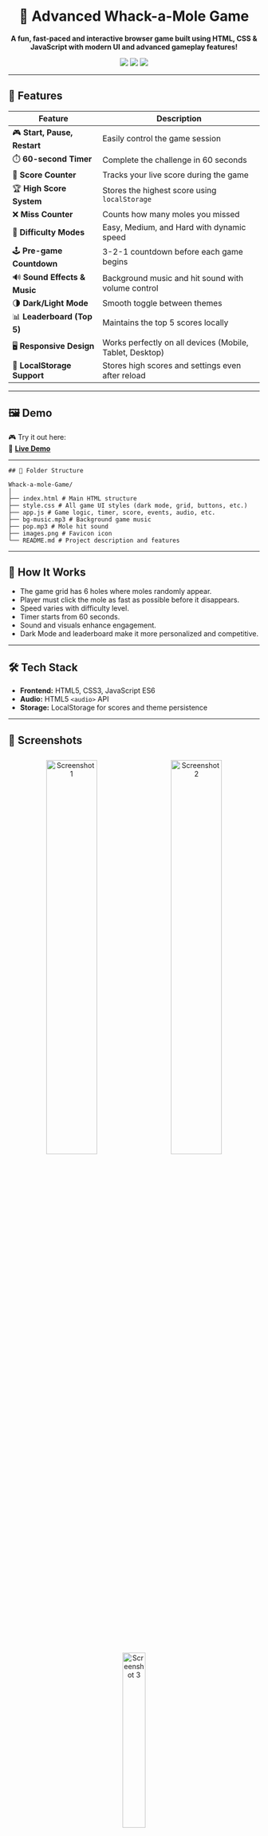 <h1 align="center">🎯 Advanced Whack-a-Mole Game</h1>

<p align="center">
  <b>A fun, fast-paced and interactive browser game built using HTML, CSS & JavaScript with modern UI and advanced gameplay features!</b>
</p>

<p align="center">
  <a href="https://whack-a-mole-game-one.vercel.app/" target="_blank"><img src="https://img.shields.io/badge/🔴 Live-Demo-green?style=for-the-badge" /></a>
  <a href="https://github.com/Satyam6201/Whack-a-mole-Game" target="_blank"><img src="https://img.shields.io/badge/💻 Source-Code-blue?style=for-the-badge" /></a>
  <a href="https://www.linkedin.com/in/satyam-kumar-mishra-9bb980291/" target="_blank"><img src="https://img.shields.io/badge/📇 Connect-LinkedIn-0A66C2?style=for-the-badge&logo=linkedin" /></a>
</p>

---

## 🚀 Features

| Feature | Description |
|--------|-------------|
| 🎮 **Start, Pause, Restart** | Easily control the game session |
| ⏱️ **60-second Timer** | Complete the challenge in 60 seconds |
| 🎯 **Score Counter** | Tracks your live score during the game |
| 🏆 **High Score System** | Stores the highest score using `localStorage` |
| ❌ **Miss Counter** | Counts how many moles you missed |
| 🔦 **Difficulty Modes** | Easy, Medium, and Hard with dynamic speed |
| 🕹️ **Pre-game Countdown** | 3-2-1 countdown before each game begins |
| 🔊 **Sound Effects & Music** | Background music and hit sound with volume control |
| 🌗 **Dark/Light Mode** | Smooth toggle between themes |
| 📊 **Leaderboard (Top 5)** | Maintains the top 5 scores locally |
| 🖥️ **Responsive Design** | Works perfectly on all devices (Mobile, Tablet, Desktop) |
| 🔐 **LocalStorage Support** | Stores high scores and settings even after reload |

---

## 🖼️ Demo

🎮 Try it out here:  
🔗 **[Live Demo](https://whack-a-mole-game-one.vercel.app/)**

---

```
## 📁 Folder Structure

Whack-a-mole-Game/
│
├── index.html # Main HTML structure
├── style.css # All game UI styles (dark mode, grid, buttons, etc.)
├── app.js # Game logic, timer, score, events, audio, etc.
├── bg-music.mp3 # Background game music
├── pop.mp3 # Mole hit sound
├── images.png # Favicon icon
└── README.md # Project description and features
```

---

## 🧠 How It Works

- The game grid has 6 holes where moles randomly appear.
- Player must click the mole as fast as possible before it disappears.
- Speed varies with difficulty level.
- Timer starts from 60 seconds.
- Sound and visuals enhance engagement.
- Dark Mode and leaderboard make it more personalized and competitive.

---

## 🛠️ Tech Stack

- **Frontend:** HTML5, CSS3, JavaScript ES6
- **Audio:** HTML5 `<audio>` API
- **Storage:** LocalStorage for scores and theme persistence

---

## 📸 Screenshots

<p align="center">
  <img src="https://github.com/user-attachments/assets/ca5e0235-eb53-4087-861c-cb4a93b33629" alt="Screenshot 1" width="45%" style="margin: 10px;" />
  <img src="https://github.com/user-attachments/assets/6c4d4589-2193-41c5-9937-ad2e7a054b6a" alt="Screenshot 2" width="45%" style="margin: 10px;" />
</p>

<p align="center">
  <img src="https://github.com/user-attachments/assets/8b67f0da-4aa2-4548-ac9e-1010bccc6a23" alt="Screenshot 3" width="30%" style="margin: 10px;" />
</p>

---

## ✨ Author

Made with ❤️ by [Satyam Kumar Mishra](https://www.linkedin.com/in/satyam-kumar-mishra-9bb980291/)

📬 Reach out to me via [LinkedIn](https://www.linkedin.com/in/satyam-kumar-mishra-9bb980291/)  
🔗 GitHub: [Satyam6201](https://github.com/Satyam6201)
